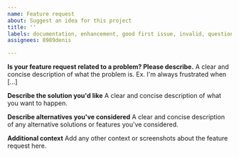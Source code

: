 ```yaml
---
name: Feature request
about: Suggest an idea for this project
title: ''
labels: documentation, enhancement, good first issue, invalid, question, wontfix
assignees: 8989denis

---
```


**Is your feature request related to a problem? Please describe.**
A clear and concise description of what the problem is. Ex. I'm always frustrated when [...]

**Describe the solution you'd like**
A clear and concise description of what you want to happen.

**Describe alternatives you've considered**
A clear and concise description of any alternative solutions or features you've considered.

**Additional context**
Add any other context or screenshots about the feature request here.
